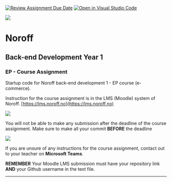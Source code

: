 [![Review Assignment Due Date](https://classroom.github.com/assets/deadline-readme-button-24ddc0f5d75046c5622901739e7c5dd533143b0c8e959d652212380cedb1ea36.svg)](https://classroom.github.com/a/PSnw0W2M)
[![Open in Visual Studio Code](https://classroom.github.com/assets/open-in-vscode-718a45dd9cf7e7f842a935f5ebbe5719a5e09af4491e668f4dbf3b35d5cca122.svg)](https://classroom.github.com/online_ide?assignment_repo_id=12964919&assignment_repo_type=AssignmentRepo)

![](http://143.42.108.232/pvt/Noroff-64.png)
# Noroff
## Back-end Development Year 1
### EP - Course Assignment

Startup code for Noroff back-end development 1 - EP course (e-commerce).

Instruction for the course assignment is in the LMS (Moodle) system of Noroff.
[https://lms.noroff.no](https://lms.noroff.no)

![](http://143.42.108.232/pvt/important.png)

You will not be able to make any submission after the deadline of the course assignment. Make sure to make all your commit **BEFORE** the deadline

![](http://143.42.108.232/pvt/help_small.png)

If you are unsure of any instructions for the course assignment, contact out to your teacher on **Microsoft Teams**.

**REMEMBER** Your Moodle LMS submission must have your repository link **AND** your Github username in the text file.

---